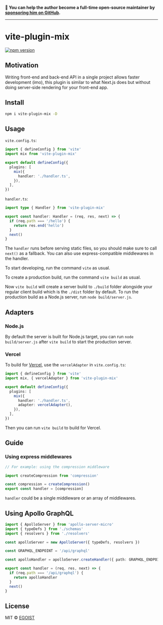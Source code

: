 **💛 You can help the author become a full-time open-source maintainer by [sponsoring him on GitHub](https://github.com/sponsors/egoist).**

---

# vite-plugin-mix

[![npm version](https://badgen.net/npm/v/vite-plugin-mix)](https://npm.im/vite-plugin-mix)

## Motivation

Writing front-end and back-end API in a single project allows faster development (imo), this plugin is similar to what Next.js does but without doing server-side rendering for your front-end app.

## Install

```bash
npm i vite-plugin-mix -D
```

## Usage

`vite.config.ts`:

```ts
import { defineConfig } from 'vite'
import mix from 'vite-plugin-mix'

export default defineConfig({
  plugins: [
    mix({
      handler: './handler.ts',
    }),
  ],
})
```

`handler.ts`:

```ts
import type { Handler } from 'vite-plugin-mix'

export const handler: Handler = (req, res, next) => {
  if (req.path === '/hello') {
    return res.end('hello')
  }
  next()
}
```

The `handler` runs before serving static files, so you should make sure to call `next()` as a fallback. You can also use express-compatible middlewares in the handler.

To start developing, run the command `vite` as usual.

To create a production build, run the command `vite build` as usual.

Now `vite build` will create a server build to `./build` folder alongside your regular client build which is the `./dist` folder by default. To run the production build as a Node.js server, run `node build/server.js`.

## Adapters

### Node.js

By default the server is built for Node.js target, you can run `node build/server.js` after `vite build` to start the production server.

### Vercel

To build for [Vercel](https://vercel.com), use the `vercelAdapter` in `vite.config.ts`:

```ts
import { defineConfig } from 'vite'
import mix, { vercelAdapter } from 'vite-plugin-mix'

export default defineConfig({
  plugins: [
    mix({
      handler: './handler.ts',
      adapter: vercelAdapter(),
    }),
  ],
})
```

Then you can run `vite build` to build for Vercel.

## Guide

### Using express middlewares

```ts
// For example: using the compression middleware

import createCompression from 'compression'

const compression = createCompression()
export const handler = [compression]
```

`handler` could be a single middleware or an array of middlewares.

## Using Apollo GraphQL

```ts
import { ApolloServer } from 'apollo-server-micro'
import { typeDefs } from './schemas'
import { resolvers } from './resolvers'

const apolloServer = new ApolloServer({ typeDefs, resolvers })

const GRAPHQL_ENDPOINT = '/api/graphql'

const apolloHandler = apolloServer.createHandler({ path: GRAPHQL_ENDPOINT })

export const handler = (req, res, next) => {
  if (req.path === '/api/graphql') {
    return apolloHandler
  }
  next()
}
```

## License

MIT &copy; [EGOIST](https://github.com/sponsors/egoist)
